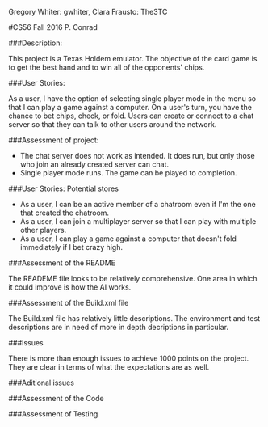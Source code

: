 Gregory Whiter: gwhiter, Clara Frausto: The3TC

#CS56 Fall 2016 P. Conrad

###Description:

This project is a Texas Holdem emulator. The objective of the card game is to get the best hand and to win all of the opponents' chips.

###User Stories:

As a user, I have the option of selecting single player mode in the menu so that I can play a game against a computer. 
On a user's turn, you have the chance to bet chips, check, or fold.
Users can create or connect to a chat server so that they can talk to other users around the network.

###Assessment of project:

* The chat server does not work as intended. It does run, but only those who join an already created server can chat.
* Single player mode runs. The game can be played to completion.

###User Stories: Potential stores

* As a user, I can be an active member of a chatroom even if I'm the one that created the chatroom.
* As a user, I can join a multiplayer server so that I can play with multiple other players.
* As a user, I can play a game against a computer that doesn't fold immediately if I bet crazy high.

###Assessment of the README

The READEME file looks to be relatively comprehensive. One area in which it could improve is how the AI works.

###Assessment of the Build.xml file

The Build.xml file has relatively little descriptions. The environment and test descriptions are in need of more in depth decriptions in particular.

###Issues

There is more than enough issues to achieve 1000 points on the project. They are clear in terms of what the expectations are as well.

###Aditional issues


###Assessment of the Code


###Assessment of Testing

